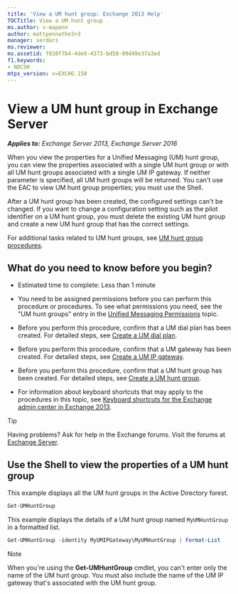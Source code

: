 ```yaml
---
title: 'View a UM hunt group: Exchange 2013 Help'
TOCTitle: View a UM hunt group
ms.author: v-mapenn
author: mattpennathe3rd
manager: serdars
ms.reviewer:
ms.assetid: f038f7b4-4de9-4373-bd58-09d49e37a3ed
f1.keywords:
- NOCSH
mtps_version: v=EXCHG.150
---
```


# View a UM hunt group in Exchange Server

_**Applies to:** Exchange Server 2013, Exchange Server 2016_

When you view the properties for a Unified Messaging (UM) hunt group, you can view the properties associated with a single UM hunt group or with all UM hunt groups associated with a single UM IP gateway. If neither parameter is specified, all UM hunt groups will be returned. You can't use the EAC to view UM hunt group properties; you must use the Shell.

After a UM hunt group has been created, the configured settings can't be changed. If you want to change a configuration setting such as the pilot identifier on a UM hunt group, you must delete the existing UM hunt group and create a new UM hunt group that has the correct settings.

For additional tasks related to UM hunt groups, see [UM hunt group procedures](um-hunt-group-procedures-exchange-2013-help.md).

## What do you need to know before you begin?

- Estimated time to complete: Less than 1 minute

- You need to be assigned permissions before you can perform this procedure or procedures. To see what permissions you need, see the "UM hunt groups" entry in the [Unified Messaging Permissions](https://technet.microsoft.com/library/d326c3bc-8f33-434a-bf02-a83cc26a5498.aspx) topic.

- Before you perform this procedure, confirm that a UM dial plan has been created. For detailed steps, see [Create a UM dial plan](create-um-dial-plan-exchange-2013-help.md).

- Before you perform this procedure, confirm that a UM gateway has been created. For detailed steps, see [Create a UM IP gateway](create-um-ip-gateway-exchange-2013-help.md).

- Before you perform this procedure, confirm that a UM hunt group has been created. For detailed steps, see [Create a UM hunt group](create-um-hunt-group-exchange-2013-help.md).

- For information about keyboard shortcuts that may apply to the procedures in this topic, see [Keyboard shortcuts for the Exchange admin center in Exchange 2013](keyboard-shortcuts-in-the-exchange-admin-center-2013-help.md).

> [!TIP]
> Having problems? Ask for help in the Exchange forums. Visit the forums at [Exchange Server](https://go.microsoft.com/fwlink/p/?linkId=60612).

## Use the Shell to view the properties of a UM hunt group

This example displays all the UM hunt groups in the Active Directory forest.

```powershell
Get-UMHuntGroup
```

This example displays the details of a UM hunt group named `MyUMHuntGroup` in a formatted list.

```powershell
Get-UMHuntGroup -identity MyUMIPGateway\MyUMHuntGroup | Format-List
```

> [!NOTE]
> When you're using the **Get-UMHuntGroup** cmdlet, you can't enter only the name of the UM hunt group. You must also include the name of the UM IP gateway that's associated with the UM hunt group.
